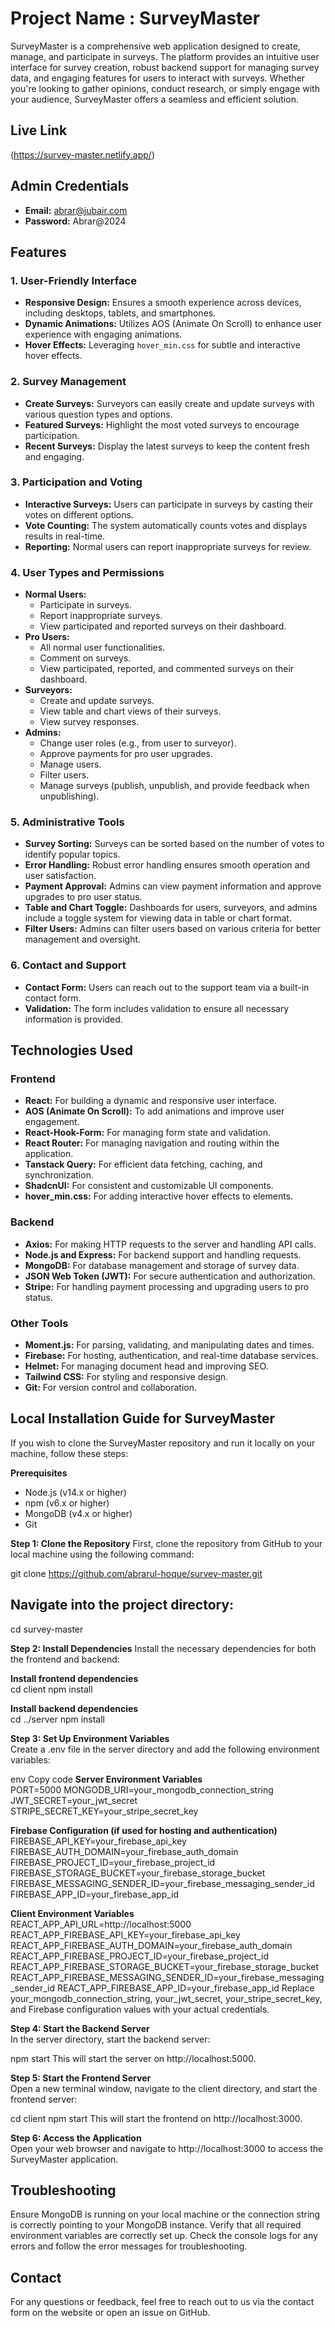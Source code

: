# Project Name : SurveyMaster

SurveyMaster is a comprehensive web application designed to create, manage, and participate in surveys. The platform provides an intuitive user interface for survey creation, robust backend support for managing survey data, and engaging features for users to interact with surveys. Whether you're looking to gather opinions, conduct research, or simply engage with your audience, SurveyMaster offers a seamless and efficient solution.

## Live Link
(https://survey-master.netlify.app/)

## Admin Credentials

- **Email:** abrar@jubair.com
- **Password:** Abrar@2024


## Features

### 1. User-Friendly Interface
- **Responsive Design:** Ensures a smooth experience across devices, including desktops, tablets, and smartphones.
- **Dynamic Animations:** Utilizes AOS (Animate On Scroll) to enhance user experience with engaging animations.
- **Hover Effects:** Leveraging `hover_min.css` for subtle and interactive hover effects.

### 2. Survey Management
- **Create Surveys:** Surveyors can easily create and update surveys with various question types and options.
- **Featured Surveys:** Highlight the most voted surveys to encourage participation.
- **Recent Surveys:** Display the latest surveys to keep the content fresh and engaging.

### 3. Participation and Voting
- **Interactive Surveys:** Users can participate in surveys by casting their votes on different options.
- **Vote Counting:** The system automatically counts votes and displays results in real-time.
- **Reporting:** Normal users can report inappropriate surveys for review.

### 4. User Types and Permissions
- **Normal Users:** 
  - Participate in surveys.
  - Report inappropriate surveys.
  - View participated and reported surveys on their dashboard.
- **Pro Users:**
  - All normal user functionalities.
  - Comment on surveys.
  - View participated, reported, and commented surveys on their dashboard.
- **Surveyors:**
  - Create and update surveys.
  - View table and chart views of their surveys.
  - View survey responses.
- **Admins:**
  - Change user roles (e.g., from user to surveyor).
  - Approve payments for pro user upgrades.
  - Manage users.
  - Filter users.
  - Manage surveys (publish, unpublish, and provide feedback when unpublishing).

### 5. Administrative Tools
- **Survey Sorting:** Surveys can be sorted based on the number of votes to identify popular topics.
- **Error Handling:** Robust error handling ensures smooth operation and user satisfaction.
- **Payment Approval:** Admins can view payment information and approve upgrades to pro user status.
- **Table and Chart Toggle:** Dashboards for users, surveyors, and admins include a toggle system for viewing data in table or chart format.
- **Filter Users:** Admins can filter users based on various criteria for better management and oversight.

### 6. Contact and Support
- **Contact Form:** Users can reach out to the support team via a built-in contact form.
- **Validation:** The form includes validation to ensure all necessary information is provided.

## Technologies Used

### Frontend
- **React:** For building a dynamic and responsive user interface.
- **AOS (Animate On Scroll):** To add animations and improve user engagement.
- **React-Hook-Form:** For managing form state and validation.
- **React Router:** For managing navigation and routing within the application.
- **Tanstack Query:** For efficient data fetching, caching, and synchronization.
- **ShadcnUI:** For consistent and customizable UI components.
- **hover_min.css:** For adding interactive hover effects to elements.

### Backend
- **Axios:** For making HTTP requests to the server and handling API calls.
- **Node.js and Express:** For backend support and handling requests.
- **MongoDB:** For database management and storage of survey data.
- **JSON Web Token (JWT):** For secure authentication and authorization.
- **Stripe:** For handling payment processing and upgrading users to pro status.

### Other Tools
- **Moment.js:** For parsing, validating, and manipulating dates and times.
- **Firebase:** For hosting, authentication, and real-time database services.
- **Helmet:** For managing document head and improving SEO.
- **Tailwind CSS:** For styling and responsive design.
- **Git:** For version control and collaboration.

## Local Installation Guide for SurveyMaster
If you wish to clone the SurveyMaster repository and run it locally on your machine, follow these steps:

**Prerequisites**
- Node.js (v14.x or higher)
- npm (v6.x or higher)
- MongoDB (v4.x or higher)
- Git

**Step 1: Clone the Repository**
First, clone the repository from GitHub to your local machine using the following command:

git clone https://github.com/abrarul-hoque/survey-master.git

## Navigate into the project directory:
cd survey-master

**Step 2: Install Dependencies**
Install the necessary dependencies for both the frontend and backend:

**Install frontend dependencies** <br>
cd client
npm install

**Install backend dependencies** <br>
cd ../server
npm install

**Step 3: Set Up Environment Variables** <br>
Create a .env file in the server directory and add the following environment variables:

env
Copy code
**Server Environment Variables** <br>
PORT=5000
MONGODB_URI=your_mongodb_connection_string
JWT_SECRET=your_jwt_secret
STRIPE_SECRET_KEY=your_stripe_secret_key

**Firebase Configuration (if used for hosting and authentication)** <br>
FIREBASE_API_KEY=your_firebase_api_key
FIREBASE_AUTH_DOMAIN=your_firebase_auth_domain
FIREBASE_PROJECT_ID=your_firebase_project_id
FIREBASE_STORAGE_BUCKET=your_firebase_storage_bucket
FIREBASE_MESSAGING_SENDER_ID=your_firebase_messaging_sender_id
FIREBASE_APP_ID=your_firebase_app_id

**Client Environment Variables** <br>
REACT_APP_API_URL=http://localhost:5000
REACT_APP_FIREBASE_API_KEY=your_firebase_api_key
REACT_APP_FIREBASE_AUTH_DOMAIN=your_firebase_auth_domain
REACT_APP_FIREBASE_PROJECT_ID=your_firebase_project_id
REACT_APP_FIREBASE_STORAGE_BUCKET=your_firebase_storage_bucket
REACT_APP_FIREBASE_MESSAGING_SENDER_ID=your_firebase_messaging_sender_id
REACT_APP_FIREBASE_APP_ID=your_firebase_app_id
Replace your_mongodb_connection_string, your_jwt_secret, your_stripe_secret_key, and Firebase configuration values with your actual credentials.

**Step 4: Start the Backend Server** <br>
In the server directory, start the backend server:

npm start
This will start the server on http://localhost:5000.

**Step 5: Start the Frontend Server** <br>
Open a new terminal window, navigate to the client directory, and start the frontend server:


cd client
npm start
This will start the frontend on http://localhost:3000.

**Step 6: Access the Application** <br>
Open your web browser and navigate to http://localhost:3000 to access the SurveyMaster application.

## Troubleshooting
Ensure MongoDB is running on your local machine or the connection string is correctly pointing to your MongoDB instance.
Verify that all required environment variables are correctly set up.
Check the console logs for any errors and follow the error messages for troubleshooting.

## Contact

For any questions or feedback, feel free to reach out to us via the contact form on the website or open an issue on GitHub.
